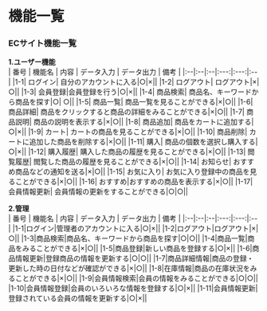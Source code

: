# 機能一覧
### ECサイト機能一覧

**1.ユーザー機能**  
 | 番号 | 機能名 | 内容 | データ入力 | データ出力 | 備考 |
 |:--|:--|:--|:---:|:---:|:--|
 |1-1| ログイン|  自分のアカウントに入る|○|×||
 |1-2| ログアウト| ログアウト|×|○||
 |1-3| 会員登録|会員登録を行う|○|×||
 |1-4| 商品検索| 商品名、キーワードから商品を探す|○| ○||
 |1-5| 商品一覧| 商品一覧を見ることができる|×|○||
 |1-6| 商品詳細| 商品をクリックすると商品の詳細をみることができる|×|○||
 |1-7| 商品説明| 商品の説明を表示する|×|○||
 |1-8| 商品追加| 商品をカートに追加する|○|×||
 |1-9| カート| カートの商品を見ることができる|×|○||
 |1-10| 商品削除| カートに追加した商品を削除する|×|○||
 |1-11| 購入| 商品の個数を選択し購入する|○|×||
 |1-12| 購入履歴| 購入した商品の履歴を見ることができる|×|○||
 |1-13| 閲覧履歴| 閲覧した商品の履歴を見ることができる|×|○||
 |1-14| お知らせ| おすすめ商品などの通知を送る|×|○||
 |1-15| お気に入り| お気に入り登録中の商品を見ることができる|×|○||
 |1-16| おすすめ|おすすめの商品を表示する|×|○||
 |1-17| 会員情報更新| 会員情報の更新をすることができる|○|○||

 
 **2.管理**  
 | 番号 | 機能名 | 内容 | データ入力 | データ出力 | 備考 |
 |:--|:--|:--|:---:|:---:|:--|
 |1-1|ログイン|管理者のアカウントに入る|○|×||
 |1-2|ログアウト|ログアウト|×|○||
 |1-3|商品検索|商品名、キーワードから商品を探す|○|○||
 |1-4|商品一覧|商品をみることができる|×|○||
 |1-5|商品登録|新しい商品を登録する|○|×||
 |1-6|商品情報更新|登録商品の情報を更新する|○|○||
 |1-7|商品詳細情報|商品の登録・更新した時の日付などが確認ができる|×|○||
 |1-8|在庫情報|商品の在庫状況をみることができる|×|○||
 |1-9|会員情報検索|会員の情報をみることができる|○|○||
 |1-10|会員情報登録|会員のいろいろな情報を登録する|○|×||
 |1-11|会員情報更新|登録されている会員の情報を更新する|○|×||
 
